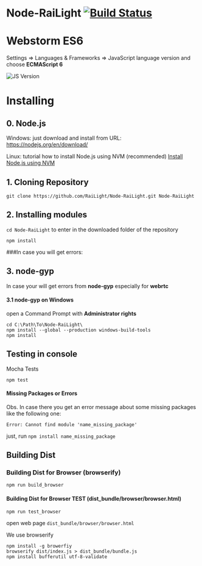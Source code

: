 # Node-RaiLight [![Build Status](https://travis-ci.org/RaiLight/Node-RaiLight.svg)](https://travis-ci.org/RaiLight/Node-RaiLight)
# Webstorm ES6 

Settings => Languages & Frameworks => JavaScript language version and choose **ECMAScript 6**

![JS Version](https://d3nmt5vlzunoa1.cloudfront.net/webstorm/files/2015/05/js-version.png "Javascript ECMAScript 6 config")

# Installing

## 0. Node.js

Windows: just download and install from URL: https://nodejs.org/en/download/

Linux: tutorial how to install Node.js using NVM (recommended) [Install Node.js using NVM](/docs/InstallDebian.md) 

## 1. Cloning Repository 
```
git clone https://github.com/RaiLight/Node-RaiLight.git Node-RaiLight
```
## 2. Installing modules
`cd Node-RaiLight` to enter in the downloaded folder of the repository   
```
npm install
```

###In case you will get errors: 
## 3. **node-gyp**

In case your will get errors from **node-gyp** especially for **webrtc** 

#### 3.1 node-gyp on Windows
open a Command Prompt with **Administrator rights**

```
cd C:\Path\To\Node-RaiLight\
npm install --global --production windows-build-tools                                    
npm install
```


## Testing in console
Mocha Tests
```
npm test                                                       
```


#### Missing Packages or Errors
Obs. In case there you get an error message about some missing packages like the following one:

``` Error: Cannot find module 'name_missing_package' ```

just, run ```npm install name_missing_package```

## Building Dist

### Building Dist for Browser (browserify)

```
npm run build_browser
```

#### Building Dist for Browser TEST (dist_bundle/browser/browser.html)

```
npm run test_browser
```

open web page `dist_bundle/browser/browser.html`

We use browserify

```
npm install -g browerfiy
browserify dist/index.js > dist_bundle/bundle.js
npm install bufferutil utf-8-validate
``` 
